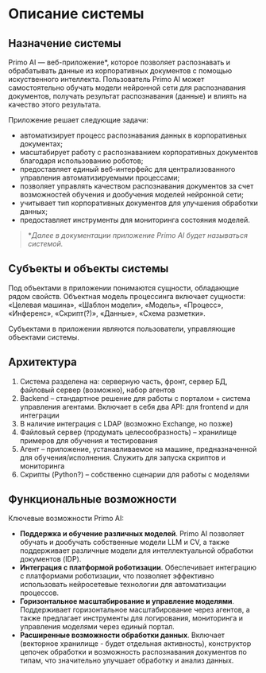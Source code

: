 # Описание системы

## Назначение системы

Primo AI — веб-приложение\*, которое позволяет распознавать и обрабатывать данные из корпоративных документов с помощью искуственного интеллекта. Пользователь Primo AI может самостоятельно обучать модели нейронной сети для распознавания документов, получать результат распознавания (данные) и влиять на качество этого результата. 

Приложение решает следующие задачи:
* автоматизирует процесс распознавания данных в корпоративных документах;
* масштабирует работу с распознаванием корпоративных документов благодаря использованию роботов;
* предоставляет единый веб-интерфейс для централизованного управления автоматизируемыми процессами;
* позволяет управлять качеством распознавания документов за счет возможностей обучения и дообучения моделей нейронной сети;
* учитывает тип корпоративных документов для улучшения обработки данных;
* предоставляет инструменты для мониторинга состояния моделей.

> \**Далее в документации приложение Primo AI будет называться *системой*.*


## Субъекты и объекты системы

Под объектами в приложении понимаются сущности, обладающие рядом свойств. Объектная модель процессинга включает сущности: «Целевая машина», «Шаблон модели», «Модель», «Процесс», «Инференс», «Скрипт(?)», «Данные», «Схема разметки».

Субъектами в приложении являются пользователи, управляющие объектами системы.






## Архитектура

1.	Система разделена на: серверную часть, фронт, сервер БД, файловый сервер (возможно), набор агентов
2.	Backend – стандартное решение для работы с порталом + система управления агентами. Включает в себя два API: для frontend и для интеграции
3.	В наличие интеграция с LDAP (возможно Exchange, но позже)
4.	Файловый сервер (продумать целесообразность) – хранилище примеров для обучения и тестирования
5.	Агент – приложение, устанавливаемое на машине, предназначенной для обучения/исполнения. Служить для запуска скриптов и мониторинга 
6.	Скрипты (Python?) – собственно сценарии для работы с моделями


## Функциональные возможности

Ключевые возможности Primo AI:
* **Поддержка и обучение различных моделей**. Primo AI позволяет обучать и дообучать собственные модели LLM и CV, а также поддерживает различные модели для интеллектуальной обработки документов (IDP).
* **Интеграция с платформой роботизации**. Обеспечивает интеграцию с платформами роботизации, что позволяет эффективно использовать нейросетевые технологии для автоматизации процессов.
* **Горизонтальное масштабирование и управление моделями**. Поддерживает горизонтальное масштабирование через агентов, а также предлагает инструменты для логирования, мониторинга и управления моделями через единый портал.
* **Расширенные возможности обработки данных**. Включает (векторное хранилище - будет отдельная активность), конструктор цепочек обработки и возможность распознавания документов по типам, что значительно улучшает обработку и анализ данных.

